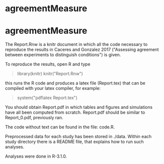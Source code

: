 # agreementMeasure
# agreementMeasure

The Report.Rnw is a knitr document in which all the code necessary to reproduce the results in 
Caceres and Gonzalez 2017 ("Assessing agreement between experiments to distinguish conditions") is given. 

To reproduce the results, open R and type

> library(knitr)
> knitr("Report.Rnw")

this runs the R code and produces a latex file (Report.tex) that can be compiled with your latex compiler, for example:

> system("pdflatex Report.tex")  

You should obtain Report.pdf in which tables and figures and simulations have all been computed from scratch. Report.pdf should be similar to Report_0.pdf, previously ran.

The code without text can be found in the file: code.R.

Preprocessed data for each study has been stored in ./data. Within each study directory there is a README file, that explains how to run such analyses.  

Analyses were done in R-3.1.0.
